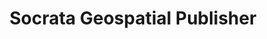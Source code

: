 ---
layout: external-link
title: Socrata Geospatial Publisher
type: connector

icon: fa-compass

description: This FME template workflow enables writing geospatial data read into FME (using an FME Reader) to an existing Socrata Geospatial Dataset (a.k.a. Mondara Dataset). Use cases include automating publishing geospatial data (including polygons, lines, and points) to Socrata from a Shapefile or geospatial database, as well as optionally transforming, modifying, or adding attributes prior to publishing using FME transformers. <a href="#" target="_blank">View workflow preview</a>

platform: fme

download_url: https://github.com/socrata/connectors/raw/geospatial-publisher/Geospatial%20Publisher/socrata_geospatial_publisher.fmwt
docs_url: https://github.com/socrata/fme-connectors/tree/master/Geospatial%20Publisher
bugs_url: https://github.com/socrata/fme-connectors/issues?labels=geospatial-publisher&state=open
---